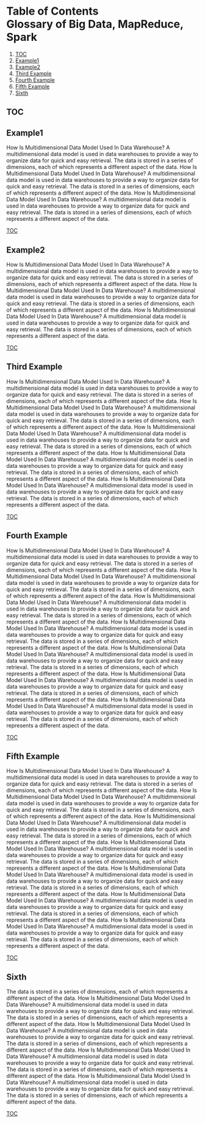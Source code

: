 # Table of Contents <br> Glossary of Big Data, MapReduce, Spark

1. [TOC](#TOC)
1. [Example1](#example1)
2. [Example2](#example2)
3. [Third Example](#third-example)
4. [Fourth Example](#fourth-example)
5. [Fifth Example](#fifth-example)
6. [Sixth](#sixth)

## TOC

## Example1
How Is Multidimensional Data Model Used In Data Warehouse? 
A multidimensional data model is used in data warehouses 
to provide a way to organize data for quick and easy retrieval. 
The data is stored in a series of dimensions, each of which 
represents a different aspect of the data.
How Is Multidimensional Data Model Used In Data Warehouse? 
A multidimensional data model is used in data warehouses 
to provide a way to organize data for quick and easy retrieval. 
The data is stored in a series of dimensions, each of which 
represents a different aspect of the data.
How Is Multidimensional Data Model Used In Data Warehouse? 
A multidimensional data model is used in data warehouses 
to provide a way to organize data for quick and easy retrieval. 
The data is stored in a series of dimensions, each of which 
represents a different aspect of the data.

[TOC](#TOC)

## Example2
How Is Multidimensional Data Model Used In Data Warehouse? 
A multidimensional data model is used in data warehouses 
to provide a way to organize data for quick and easy retrieval. 
The data is stored in a series of dimensions, each of which 
represents a different aspect of the data.
How Is Multidimensional Data Model Used In Data Warehouse? 
A multidimensional data model is used in data warehouses 
to provide a way to organize data for quick and easy retrieval. 
The data is stored in a series of dimensions, each of which 
represents a different aspect of the data.
How Is Multidimensional Data Model Used In Data Warehouse? 
A multidimensional data model is used in data warehouses 
to provide a way to organize data for quick and easy retrieval. 
The data is stored in a series of dimensions, each of which 
represents a different aspect of the data.

[TOC](#TOC)


## Third Example
How Is Multidimensional Data Model Used In Data Warehouse? 
A multidimensional data model is used in data warehouses 
to provide a way to organize data for quick and easy retrieval. 
The data is stored in a series of dimensions, each of which 
represents a different aspect of the data.
How Is Multidimensional Data Model Used In Data Warehouse? 
A multidimensional data model is used in data warehouses 
to provide a way to organize data for quick and easy retrieval. 
The data is stored in a series of dimensions, each of which 
represents a different aspect of the data.
How Is Multidimensional Data Model Used In Data Warehouse? 
A multidimensional data model is used in data warehouses 
to provide a way to organize data for quick and easy retrieval. 
The data is stored in a series of dimensions, each of which 
represents a different aspect of the data.
How Is Multidimensional Data Model Used In Data Warehouse? 
A multidimensional data model is used in data warehouses 
to provide a way to organize data for quick and easy retrieval. 
The data is stored in a series of dimensions, each of which 
represents a different aspect of the data.
How Is Multidimensional Data Model Used In Data Warehouse? 
A multidimensional data model is used in data warehouses 
to provide a way to organize data for quick and easy retrieval. 
The data is stored in a series of dimensions, each of which 
represents a different aspect of the data.

[TOC](#TOC)


## Fourth Example
How Is Multidimensional Data Model Used In Data Warehouse? 
A multidimensional data model is used in data warehouses 
to provide a way to organize data for quick and easy retrieval. 
The data is stored in a series of dimensions, each of which 
represents a different aspect of the data.
How Is Multidimensional Data Model Used In Data Warehouse? 
A multidimensional data model is used in data warehouses 
to provide a way to organize data for quick and easy retrieval. 
The data is stored in a series of dimensions, each of which 
represents a different aspect of the data.
How Is Multidimensional Data Model Used In Data Warehouse? 
A multidimensional data model is used in data warehouses 
to provide a way to organize data for quick and easy retrieval. 
The data is stored in a series of dimensions, each of which 
represents a different aspect of the data.
How Is Multidimensional Data Model Used In Data Warehouse? 
A multidimensional data model is used in data warehouses 
to provide a way to organize data for quick and easy retrieval. 
The data is stored in a series of dimensions, each of which 
represents a different aspect of the data.
How Is Multidimensional Data Model Used In Data Warehouse? 
A multidimensional data model is used in data warehouses 
to provide a way to organize data for quick and easy retrieval. 
The data is stored in a series of dimensions, each of which 
represents a different aspect of the data.
How Is Multidimensional Data Model Used In Data Warehouse? 
A multidimensional data model is used in data warehouses 
to provide a way to organize data for quick and easy retrieval. 
The data is stored in a series of dimensions, each of which 
represents a different aspect of the data.
How Is Multidimensional Data Model Used In Data Warehouse? 
A multidimensional data model is used in data warehouses 
to provide a way to organize data for quick and easy retrieval. 
The data is stored in a series of dimensions, each of which 
represents a different aspect of the data.

[TOC](#TOC)

## Fifth Example
How Is Multidimensional Data Model Used In Data Warehouse? 
A multidimensional data model is used in data warehouses 
to provide a way to organize data for quick and easy retrieval. 
The data is stored in a series of dimensions, each of which 
represents a different aspect of the data.
How Is Multidimensional Data Model Used In Data Warehouse? 
A multidimensional data model is used in data warehouses 
to provide a way to organize data for quick and easy retrieval. 
The data is stored in a series of dimensions, each of which 
represents a different aspect of the data.
How Is Multidimensional Data Model Used In Data Warehouse? 
A multidimensional data model is used in data warehouses 
to provide a way to organize data for quick and easy retrieval. 
The data is stored in a series of dimensions, each of which 
represents a different aspect of the data.
How Is Multidimensional Data Model Used In Data Warehouse? 
A multidimensional data model is used in data warehouses 
to provide a way to organize data for quick and easy retrieval. 
The data is stored in a series of dimensions, each of which 
represents a different aspect of the data.
How Is Multidimensional Data Model Used In Data Warehouse? 
A multidimensional data model is used in data warehouses 
to provide a way to organize data for quick and easy retrieval. 
The data is stored in a series of dimensions, each of which 
represents a different aspect of the data.
How Is Multidimensional Data Model Used In Data Warehouse? 
A multidimensional data model is used in data warehouses 
to provide a way to organize data for quick and easy retrieval. 
The data is stored in a series of dimensions, each of which 
represents a different aspect of the data.
How Is Multidimensional Data Model Used In Data Warehouse? 
A multidimensional data model is used in data warehouses 
to provide a way to organize data for quick and easy retrieval. 
The data is stored in a series of dimensions, each of which 
represents a different aspect of the data.

[TOC](#TOC)

## Sixth
The data is stored in a series of dimensions, each of which 
represents a different aspect of the data.
How Is Multidimensional Data Model Used In Data Warehouse? 
A multidimensional data model is used in data warehouses 
to provide a way to organize data for quick and easy retrieval. 
The data is stored in a series of dimensions, each of which 
represents a different aspect of the data.
How Is Multidimensional Data Model Used In Data Warehouse? 
A multidimensional data model is used in data warehouses 
to provide a way to organize data for quick and easy retrieval. 
The data is stored in a series of dimensions, each of which 
represents a different aspect of the data.
How Is Multidimensional Data Model Used In Data Warehouse? 
A multidimensional data model is used in data warehouses 
to provide a way to organize data for quick and easy retrieval. 
The data is stored in a series of dimensions, each of which 
represents a different aspect of the data.
How Is Multidimensional Data Model Used In Data Warehouse? 
A multidimensional data model is used in data warehouses 
to provide a way to organize data for quick and easy retrieval. 
The data is stored in a series of dimensions, each of which 
represents a different aspect of the data.

[TOC](#TOC)